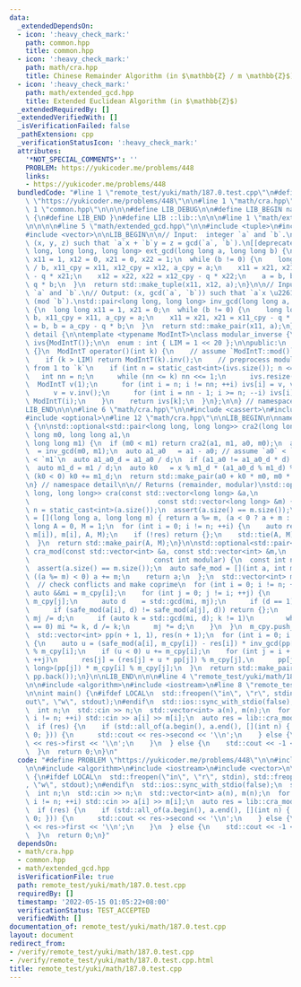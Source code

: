 ```yaml
---
data:
  _extendedDependsOn:
  - icon: ':heavy_check_mark:'
    path: common.hpp
    title: common.hpp
  - icon: ':heavy_check_mark:'
    path: math/cra.hpp
    title: Chinese Remainder Algorithm (in $\mathbb{Z} / m \mathbb{Z}$)
  - icon: ':heavy_check_mark:'
    path: math/extended_gcd.hpp
    title: Extended Euclidean Algorithm (in $\mathbb{Z}$)
  _extendedRequiredBy: []
  _extendedVerifiedWith: []
  _isVerificationFailed: false
  _pathExtension: cpp
  _verificationStatusIcon: ':heavy_check_mark:'
  attributes:
    '*NOT_SPECIAL_COMMENTS*': ''
    PROBLEM: https://yukicoder.me/problems/448
    links:
    - https://yukicoder.me/problems/448
  bundledCode: "#line 1 \"remote_test/yuki/math/187.0.test.cpp\"\n#define PROBLEM\
    \ \"https://yukicoder.me/problems/448\"\n\n#line 1 \"math/cra.hpp\"\n\n\n\n#line\
    \ 1 \"common.hpp\"\n\n\n\n#define LIB_DEBUG\n\n#define LIB_BEGIN namespace lib\
    \ {\n#define LIB_END }\n#define LIB ::lib::\n\n\n#line 1 \"math/extended_gcd.hpp\"\
    \n\n\n\n#line 5 \"math/extended_gcd.hpp\"\n\n#include <tuple>\n#include <utility>\n\
    #include <vector>\n\nLIB_BEGIN\n\n// Input:  integer `a` and `b`.\n// Output:\
    \ (x, y, z) such that `a`x + `b`y = z = gcd(`a`, `b`).\n[[deprecated]] std::tuple<long\
    \ long, long long, long long> ext_gcd(long long a, long long b) {\n  long long\
    \ x11 = 1, x12 = 0, x21 = 0, x22 = 1;\n  while (b != 0) {\n    long long q = a\
    \ / b, x11_cpy = x11, x12_cpy = x12, a_cpy = a;\n    x11 = x21, x21 = x11_cpy\
    \ - q * x21;\n    x12 = x22, x22 = x12_cpy - q * x22;\n    a = b, b = a_cpy -\
    \ q * b;\n  }\n  return std::make_tuple(x11, x12, a);\n}\n\n// Input:  integer\
    \ `a` and `b`.\n// Output: (x, gcd(`a`, `b`)) such that `a`x \u2261 gcd(`a`, `b`)\
    \ (mod `b`).\nstd::pair<long long, long long> inv_gcd(long long a, long long b)\
    \ {\n  long long x11 = 1, x21 = 0;\n  while (b != 0) {\n    long long q = a /\
    \ b, x11_cpy = x11, a_cpy = a;\n    x11 = x21, x21 = x11_cpy - q * x21;\n    a\
    \ = b, b = a_cpy - q * b;\n  }\n  return std::make_pair(x11, a);\n}\n\nnamespace\
    \ detail {\n\ntemplate <typename ModIntT>\nclass modular_inverse {\n  std::vector<ModIntT>\
    \ ivs{ModIntT()};\n\n  enum : int { LIM = 1 << 20 };\n\npublic:\n  modular_inverse()\
    \ {}\n  ModIntT operator()(int k) {\n    // assume `ModIntT::mod()` is prime.\n\
    \    if (k > LIM) return ModIntT(k).inv();\n    // preprocess modular inverse\
    \ from 1 to `k`\n    if (int n = static_cast<int>(ivs.size()); n <= k) {\n   \
    \   int nn = n;\n      while (nn <= k) nn <<= 1;\n      ivs.resize(nn);\n    \
    \  ModIntT v(1);\n      for (int i = n; i != nn; ++i) ivs[i] = v, v *= ModIntT(i);\n\
    \      v = v.inv();\n      for (int i = nn - 1; i >= n; --i) ivs[i] *= v, v *=\
    \ ModIntT(i);\n    }\n    return ivs[k];\n  }\n};\n\n} // namespace detail\n\n\
    LIB_END\n\n\n#line 6 \"math/cra.hpp\"\n\n#include <cassert>\n#include <numeric>\n\
    #include <optional>\n#line 12 \"math/cra.hpp\"\n\nLIB_BEGIN\n\nnamespace detail\
    \ {\n\nstd::optional<std::pair<long long, long long>> cra2(long long a0, long\
    \ long m0, long long a1,\n                                                   \
    \ long long m1) {\n  if (m0 < m1) return cra2(a1, m1, a0, m0);\n  auto [x, d]\
    \  = inv_gcd(m0, m1);\n  auto a1_a0   = a1 - a0; // assume `a0` < `m0` and `a1`\
    \ < `m1`\n  auto a1_a0_d = a1_a0 / d;\n  if (a1_a0 != a1_a0_d * d) return {};\n\
    \  auto m1_d = m1 / d;\n  auto k0   = x % m1_d * (a1_a0_d % m1_d) % m1_d;\n  if\
    \ (k0 < 0) k0 += m1_d;\n  return std::make_pair(a0 + k0 * m0, m0 * m1_d);\n}\n\
    \n} // namespace detail\n\n// Returns (remainder, modular)\nstd::optional<std::pair<long\
    \ long, long long>> cra(const std::vector<long long> &a,\n                   \
    \                                const std::vector<long long> &m) {\n  const int\
    \ n = static_cast<int>(a.size());\n  assert(a.size() == m.size());\n  auto safe_mod\
    \ = [](long long a, long long m) { return a %= m, (a < 0 ? a + m : a); };\n  long\
    \ long A = 0, M = 1;\n  for (int i = 0; i != n; ++i) {\n    auto res = detail::cra2(safe_mod(a[i],\
    \ m[i]), m[i], A, M);\n    if (!res) return {};\n    std::tie(A, M) = res.value();\n\
    \  }\n  return std::make_pair(A, M);\n}\n\nstd::optional<std::pair<int, int>>\
    \ cra_mod(const std::vector<int> &a, const std::vector<int> &m,\n            \
    \                               const int modular) {\n  const int n = static_cast<int>(a.size());\n\
    \  assert(a.size() == m.size());\n  auto safe_mod = [](int a, int m) {\n    if\
    \ ((a %= m) < 0) a += m;\n    return a;\n  };\n  std::vector<int> m_cpy(m);\n\
    \  // check conflicts and make coprime\n  for (int i = 0; i != n; ++i) {\n   \
    \ auto &&mi = m_cpy[i];\n    for (int j = 0; j != i; ++j) {\n      auto &&mj =\
    \ m_cpy[j];\n      auto d    = std::gcd(mi, mj);\n      if (d == 1) continue;\n\
    \      if (safe_mod(a[i], d) != safe_mod(a[j], d)) return {};\n      mi /= d,\
    \ mj /= d;\n      if (auto k = std::gcd(mi, d); k != 1)\n        while (d % k\
    \ == 0) mi *= k, d /= k;\n      mj *= d;\n    }\n  }\n  m_cpy.push_back(modular);\n\
    \  std::vector<int> pp(n + 1, 1), res(n + 1);\n  for (int i = 0; i != n; ++i)\
    \ {\n    auto u = (safe_mod(a[i], m_cpy[i]) - res[i]) * inv_gcd(pp[i], m_cpy[i]).first\
    \ % m_cpy[i];\n    if (u < 0) u += m_cpy[i];\n    for (int j = i + 1; j <= n;\
    \ ++j)\n      res[j] = (res[j] + u * pp[j]) % m_cpy[j],\n      pp[j]  = static_cast<long\
    \ long>(pp[j]) * m_cpy[i] % m_cpy[j];\n  }\n  return std::make_pair(res.back(),\
    \ pp.back());\n}\n\nLIB_END\n\n\n#line 4 \"remote_test/yuki/math/187.0.test.cpp\"\
    \n\n#include <algorithm>\n#include <iostream>\n#line 8 \"remote_test/yuki/math/187.0.test.cpp\"\
    \n\nint main() {\n#ifdef LOCAL\n  std::freopen(\"in\", \"r\", stdin), std::freopen(\"\
    out\", \"w\", stdout);\n#endif\n  std::ios::sync_with_stdio(false);\n  std::cin.tie(nullptr);\n\
    \  int n;\n  std::cin >> n;\n  std::vector<int> a(n), m(n);\n  for (int i = 0;\
    \ i != n; ++i) std::cin >> a[i] >> m[i];\n  auto res = lib::cra_mod(a, m, 1000000007);\n\
    \  if (res) {\n    if (std::all_of(a.begin(), a.end(), [](int n) { return n ==\
    \ 0; })) {\n      std::cout << res->second << '\\n';\n    } else {\n      std::cout\
    \ << res->first << '\\n';\n    }\n  } else {\n    std::cout << -1 << '\\n';\n\
    \  }\n  return 0;\n}\n"
  code: "#define PROBLEM \"https://yukicoder.me/problems/448\"\n\n#include \"math/cra.hpp\"\
    \n\n#include <algorithm>\n#include <iostream>\n#include <vector>\n\nint main()\
    \ {\n#ifdef LOCAL\n  std::freopen(\"in\", \"r\", stdin), std::freopen(\"out\"\
    , \"w\", stdout);\n#endif\n  std::ios::sync_with_stdio(false);\n  std::cin.tie(nullptr);\n\
    \  int n;\n  std::cin >> n;\n  std::vector<int> a(n), m(n);\n  for (int i = 0;\
    \ i != n; ++i) std::cin >> a[i] >> m[i];\n  auto res = lib::cra_mod(a, m, 1000000007);\n\
    \  if (res) {\n    if (std::all_of(a.begin(), a.end(), [](int n) { return n ==\
    \ 0; })) {\n      std::cout << res->second << '\\n';\n    } else {\n      std::cout\
    \ << res->first << '\\n';\n    }\n  } else {\n    std::cout << -1 << '\\n';\n\
    \  }\n  return 0;\n}"
  dependsOn:
  - math/cra.hpp
  - common.hpp
  - math/extended_gcd.hpp
  isVerificationFile: true
  path: remote_test/yuki/math/187.0.test.cpp
  requiredBy: []
  timestamp: '2022-05-15 01:05:22+08:00'
  verificationStatus: TEST_ACCEPTED
  verifiedWith: []
documentation_of: remote_test/yuki/math/187.0.test.cpp
layout: document
redirect_from:
- /verify/remote_test/yuki/math/187.0.test.cpp
- /verify/remote_test/yuki/math/187.0.test.cpp.html
title: remote_test/yuki/math/187.0.test.cpp
---
```

